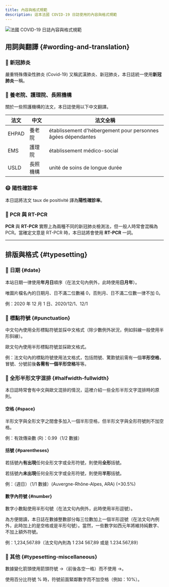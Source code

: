 ```yaml
---
title: 內容與格式規範
description: 這本法國 COVID-19 日誌使用的內容與格式規範
---
```


![法國 COVID-19 日誌內容與格式規範](/img/digest/formatting.jpg)

## 用詞與翻譯 {#wording-and-translation}

<h3>🦠 新冠肺炎</h3>

嚴重特殊傳染性肺炎 (Covid-19) 又稱武漢肺炎、新冠肺炎，本日誌統一使用**新冠肺炎**一稱。

<h3>🏡 養老院、護理院、長照機構</h3>

關於一些照護機構的法文，本日誌使用以下中文翻譯。

法文|中文|法文全稱
---|---|---
EHPAD|養老院|établissement d'hébergement pour personnes âgées dépendantes
EMS|護理院|établissement médico-social
USLD|長照機構|unité de soins de longue durée

<h3>😷 陽性確診率</h3>

本日誌將法文 taux de positivité 譯為**陽性確診率**。

<h3>🧫 PCR 與 RT-PCR</h3>

**PCR** 與 **RT-PCR** 實際上為兩種不同的新冠肺炎檢測法，但一般人時常會混稱為 PCR。當確定文意是 RT-PCR 時，本日誌將會使用 **RT-PCR** 一詞。

---

## 排版與格式 {#typesetting}

### 📆 日期 {#date}

本站日期一律使用**年月日**順序（在法文句內例外，此時使用**日月年**）。

唯圖片檔名內的日期月、日不滿二位數補 0，否則月、日不滿二位數一律不加 0。

<div className="comment_block">例：2020 年 12 月 1 日、2020/12/1、12/1</div>

### 🔣 標點符號 {#punctuation}

中文句內使用全形標點符號並採中文格式（除少數例外狀況，例如斜線一般使用半形斜線）。

歐文句內使用半形標點符號並採歐文格式。

<div className="comment_block">
例：法文句內的標點符號使用法文格式，包括問號、驚歎號前需有一個<strong>半形空格</strong>，冒號、分號前後<strong>各需有一個半形空格</strong>等等。</div>

### 🤹 全形半形文字混排 {#halfwidth-fullwidth}

本日誌時常會有中文與歐文混排的情況，這裡介紹一些全形半形文字混排時的原則。

#### 空格 {#space}

半形文字與全形文字之間會多加入一個半形空格，但半形文字與全形符號則不加空格。

<div className="comment_block">例：有效傳染數 (R)：0.99（1/2 數據）</div>

#### 括號 {#parentheses}

若括號內**有出現**任何全形文字或全形符號，則使用**全形**括號。

若括號內**未出現**任何全形文字或全形符號，則使用**半形**括號。

<div className="comment_block">例：（週日）（1/1 數據）(Auvergne-Rhône-Alpes, ARA) (+30.5%)</div>

#### 數字內符號 {#number}

數字小數點使用半形句號（在法文句內例外，此時使用半形逗號）。

為方便閱讀，本日誌在數據整數部分每三位數加上一個半形逗號（在法文句內例外，此時加上的是空格或是半形句號）。當然，一些數字如西元年將維持純數字、不加上額外符號。

<div className="comment_block">例：1,234,567.89（法文句內則為 1 234 567,89 或是 1.234.567,89）</div>

### 🧩 其他 {#typesetting-miscellaneous}

數據變化箭頭使用箭頭符號 →（前後各空一格）而不使用 -&gt;。

使用百分比符號 % 時，符號前面緊鄰數字而不加空格（例如：10%）。
